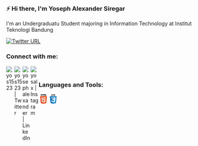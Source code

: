 ### ⚡ Hi there, I'm Yoseph Alexander Siregar
I'm an Undergraduatu Student majoring in Information Technology at Institut Teknologi Bandung

[![Twitter URL](https://img.shields.io/twitter/url/https/twitter.com/yos1523.svg?style=social&label=Follow%20%40yos1523)](https://twitter.com/yos1523)

### Connect with me:

[<img align="left" alt="yos1523" width="22px" src="https://img.icons8.com/external-kmg-design-outline-color-kmg-design/32/000000/external-web-web-hosting-kmg-design-outline-color-kmg-design.png" />][website]
[<img align="left" alt="yos1523 | Twitter" width="22px" src="https://img.icons8.com/color/48/000000/twitter--v2.png" />][twitter]
[<img align="left" alt="yoseph alexander | LinkedIn" width="22px" src="https://img.icons8.com/external-justicon-flat-justicon/64/000000/external-linkedin-social-media-justicon-flat-justicon.png" />][linkedin]
[<img align="left" alt="yosalx | Instagram" width="22px" src="https://img.icons8.com/color/64/000000/instagram-new--v2.png"/>][instagram]

<br />

### Languages and Tools:
<img align="left" alt="HTML5" width="26px" src="https://raw.githubusercontent.com/github/explore/80688e429a7d4ef2fca1e82350fe8e3517d3494d/topics/html/html.png" />
<img align="left" alt="CSS3" width="26px" src="https://raw.githubusercontent.com/github/explore/80688e429a7d4ef2fca1e82350fe8e3517d3494d/topics/css/css.png" />

<br />
<br />

[website]: https://codepen.io/yos1523
[twitter]: https://twitter.com/yos1523
[instagram]: https://www.instagram.com/yosalx/
[linkedin]: https://www.linkedin.com/in/yosephalexander/
